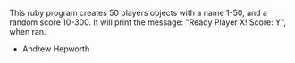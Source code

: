 This ruby program creates 50 players objects with a name 1-50, and a random score 10-300.
It will print the message: "Ready Player X! Score: Y", when ran.

- Andrew Hepworth